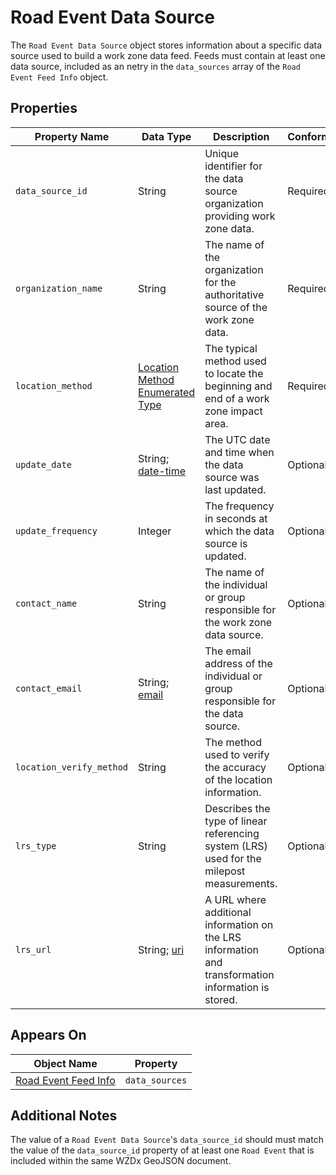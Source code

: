 # Road Event Data Source
The `Road Event Data Source` object stores information about a specific data source used to build a work zone data feed. Feeds must contain at least one data source, included as an netry in the `data_sources` array of the `Road Event Feed Info` object.

## Properties
Property Name | Data Type | Description | Conformance | Notes
--- | --- | --- | --- | ---
`data_source_id` | String | Unique identifier for the data source organization providing work zone data. | Required | Primary key. Linked to [road_events](/spec-content/data-tables/road_events.md) table via `road_events.data_source_id`.
`organization_name` | String | The name of the organization for the authoritative source of the work zone data. | Required | Example: County DOT
`location_method` | [Location Method Enumerated Type](/spec-content/enumerated-types/location_method.md) | The typical method used to locate the beginning and end of a work zone impact area. | Required | 
`update_date` | String; [date-time](https://tools.ietf.org/html/draft-handrews-json-schema-validation-01#section-7.3.1) | The UTC date and time when the data source was last updated. | Optional | All date-time formats shall follow [RFC 3339 Section 5.6](https://tools.ietf.org/html/rfc3339#section-5.6). Example: `2016-11-03T19:37:00Z`
`update_frequency` | Integer | The frequency in seconds at which the data source is updated. | Optional |
`contact_name` | String | The name of the individual or group responsible for the work zone data source. | Optional | Example: `Jo Help`
`contact_email` | String; [email](https://tools.ietf.org/html/draft-handrews-json-schema-validation-01#section-7.3.2) | The email address of the individual or group responsible for the data source. | Optional |
`location_verify_method` | String | The method used to verify the accuracy of the location information. | Optional | Example: `Survey accurate GPS equipment accurate to 0.1 cm`
`lrs_type` | String | Describes the type of linear referencing system (LRS) used for the milepost measurements. | Optional | Example: `Use of milemarkers posted by the roadways. These are registered to a dynamic segmentation of statewide LRS basemap.`
`lrs_url` | String; [uri](https://tools.ietf.org/html/draft-handrews-json-schema-validation-01#section-7.3.5) | A URL where additional information on the LRS information and transformation information is stored. | Optional | Example `https://aaa.bbb.com/lrs`

## Appears On
Object Name | Property
--- | --- 
[Road Event Feed Info](/spec-content/objects/road_event_feed_info.md) | `data_sources`

## Additional Notes
The value of a `Road Event Data Source`'s `data_source_id` should must match the value of the `data_source_id` property of at least one `Road Event` that is included within the same WZDx GeoJSON document.

